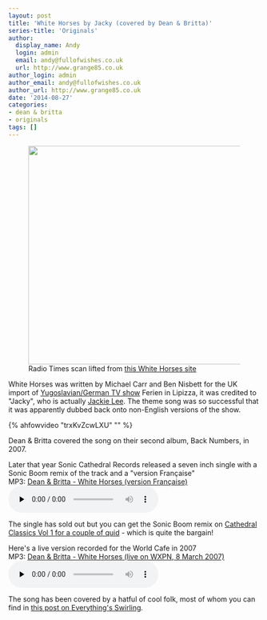 ```yaml
---
layout: post
title: 'White Horses by Jacky (covered by Dean & Britta)'
series-title: 'Originals'
author:
  display_name: Andy
  login: admin
  email: andy@fullofwishes.co.uk
  url: http://www.grange85.co.uk
author_login: admin
author_email: andy@fullofwishes.co.uk
author_url: http://www.grange85.co.uk
date: '2014-08-27'
categories:
- dean & britta
- originals
tags: []
---
```

<p><figure class="caption aligncenter"><img src="https://media.fullofwishes.co.uk/00-misc/pictures/white-horses.jpg" width="640" height="437" class /><figcaption class="caption-text"> Radio Times scan lifted from <a href="http://thewhitehorsestvseries1968.wordpress.com">this White Horses site</a></figcaption></figure>
White Horses was written by Michael Carr and Ben Nisbett for the UK import of <a href="http://en.wikipedia.org/wiki/The_White_Horses">Yugoslavian/German TV show</a> Ferien in Lipizza, it was credited to "Jacky", who is actually <a href="http://en.wikipedia.org/wiki/Jackie_Lee">Jackie Lee</a>. The theme song was so successful that it was apparently dubbed back onto non-English versions of the show.<br />

{% ahfowvideo "trxKvZcwLXU" "" %}

<p>Dean & Britta covered the song on their second album, Back Numbers, in 2007.</p>
<p>Later that year Sonic Cathedral Records released a seven inch single with a Sonic Boom remix of the track and a "version Française"<br />
MP3: <a href="https://media.fullofwishes.co.uk/07-dean_and_britta/audio/dean-and-britta-white-horses-version-francaise.mp3">Dean & Britta - White Horses (version Française)</a><br />
<audio src="https://media.fullofwishes.co.uk/07-dean_and_britta/audio/dean-and-britta-white-horses-version-francaise.mp3" preload="none" controls /></p>
<p>The single has sold out but you can get the Sonic Boom remix on <a href="http://soniccathedral.bigcartel.com/product/scr012-cathedral-classics-volume-one">Cathedral Classics Vol 1 for a couple of quid</a> - which is quite the bargain!</p>
<p>Here's a live version recorded for the World Cafe in 2007<br />
MP3: <a href="https://media.fullofwishes.co.uk/07-dean_and_britta/audio/2007-03-08-dean-and-britta-white-horses-wxpn.mp3">Dean & Britta - White Horses (live on WXPN, 8 March 2007)</a><br />
<audio src="https://media.fullofwishes.co.uk/07-dean_and_britta/audio/2007-03-08-dean-and-britta-white-horses-wxpn.mp3" preload="none" controls /></p>
<p>The song has been covered by a hatful of cool folk, most of whom you can find in <a href="http://www.grange85.co.uk/swirling/2012/01/19/one-shot-white-horses/">this post on Everything's Swirling</a>.</p>
